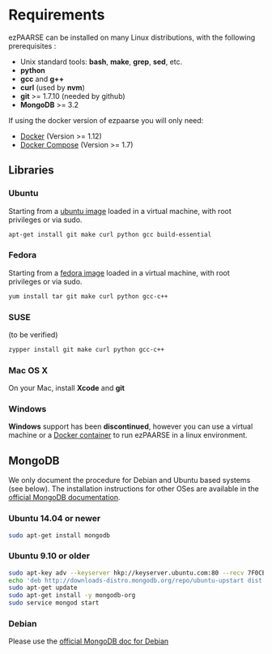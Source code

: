 # Requirements

ezPAARSE can be installed on many Linux distributions, with the following prerequisites :

* Unix standard tools: **bash**, **make**, **grep**, **sed**, etc.
* **python**
* **gcc** and **g++**
* **curl** (used by **nvm**)
* **git** >= 1.7.10 (needed by github)
* **MongoDB** >= 3.2

If using the docker version of ezpaarse you will only need:
- [Docker](https://docs.docker.com/engine/installation/) (Version >= 1.12)
- [Docker Compose](https://docs.docker.com/compose/install/) (Version >= 1.7)


## Libraries

### Ubuntu

Starting from a [ubuntu image](http://www.ubuntu.com/download) loaded in a virtual machine, with root privileges or via sudo.

```bash
apt-get install git make curl python gcc build-essential
```

### Fedora

Starting from a [fedora image](http://fedoraproject.org/get-fedora) loaded in a virtual machine, with root privileges or via sudo.

```bash
yum install tar git make curl python gcc-c++
```

### SUSE

(to be verified)
```bash
zypper install git make curl python gcc-c++
```

### Mac OS X

On your Mac, install **Xcode** and **git**

### Windows

**Windows** support has been **discontinued**, however you can use a virtual machine or a [Docker container](install.html#docker-and-compose) to run ezPAARSE in a linux environment.

## MongoDB

We only document the procedure for Debian and Ubuntu based systems (see below).
The installation instructions for other OSes are available in the [official MongoDB documentation](http://docs.mongodb.org/manual/installation/#tutorial-installation).

### Ubuntu 14.04 or newer
```bash
sudo apt-get install mongodb
```

### Ubuntu 9.10 or older
```bash
sudo apt-key adv --keyserver hkp://keyserver.ubuntu.com:80 --recv 7F0CEB10
echo 'deb http://downloads-distro.mongodb.org/repo/ubuntu-upstart dist 10gen' | sudo tee /etc/apt/sources.list.d/mongodb.list
sudo apt-get update
sudo apt-get install -y mongodb-org
sudo service mongod start
```

### Debian

Please use the [official MongoDB doc for Debian](https://docs.mongodb.org/master/tutorial/install-mongodb-on-debian/)
